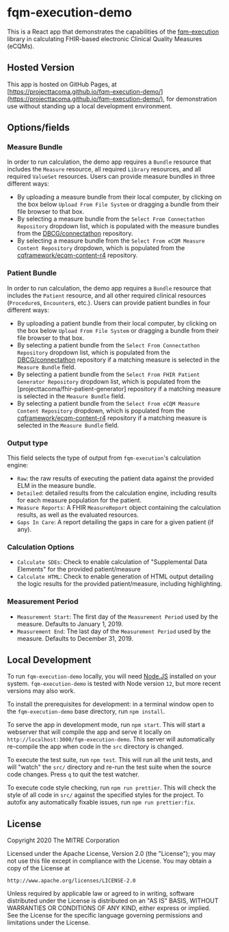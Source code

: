 # fqm-execution-demo

This is a React app that demonstrates the capabilities of the [fqm-execution](https://github.com/projecttacoma/fqm-execution) library in calculating FHIR-based electronic Clinical Quality Measures (eCQMs).

## Hosted Version

This app is hosted on GitHub Pages, at [https://projecttacoma.github.io/fqm-execution-demo/](https://projecttacoma.github.io/fqm-execution-demo/), for demonstration use without standing up a local development environment.

## Options/fields

### Measure Bundle

In order to run calculation, the demo app requires a `Bundle` resource that includes the `Measure` resource, all required `Library` resources, and all required `ValueSet` resources. Users can provide measure bundles in three different ways:

- By uploading a measure bundle from their local computer, by clicking on the box below `Upload From File System` or dragging a bundle from their file browser to that box.
- By selecting a measure bundle from the `Select From Connectathon Repository` dropdown list, which is populated with the measure bundles from the [DBCG/connectathon](https://github.com/dbcg/connectathon) repository.
- By selecting a measure bundle from the `Select From eCQM Measure Content Repository` dropdown, which is populated from the [cqframework/ecqm-content-r4](https://github.com/cqframework/ecqm-content-r4) repository.

### Patient Bundle

In order to run calculation, the demo app requires a `Bundle` resource that includes the `Patient` resource, and all other required clinical resources (`Procedure`s, `Encounter`s, etc.). Users can provide patient bundles in four different ways:

- By uploading a patient bundle from their local computer, by clicking on the box below `Upload From File System` or dragging a bundle from their file browser to that box.
- By selecting a patient bundle from the `Select From Connectathon Repository` dropdown list, which is populated from the [DBCG/connectathon](https://github.com/dbcg/connectathon) repository if a matching measure is selected in the `Measure Bundle` field.
- By selecting a patient bundle from the `Select From FHIR Patient Generator Repository` dropdown list, which is populated from the [projecttacoma/fhir-patient-generator] repository if a matching measure is selected in the `Measure Bundle` field.
- By selecting a patient bundle from the `Select From eCQM Measure Content Repository` dropdown, which is populated from the [cqframework/ecqm-content-r4](https://github.com/cqframework/ecqm-content-r4) repository if a matching measure is selected in the `Measure Bundle` field.

### Output type

This field selects the type of output from `fqm-execution`'s calculation engine:

- `Raw`: the raw results of executing the patient data against the provided ELM in the measure bundle.
- `Detailed`: detailed results from the calculation engine, including results for each measure population for the patient.
- `Measure Reports`: A FHIR `MeasureReport` object containing the calculation results, as well as the evaluated resources.
- `Gaps In Care`: A report detailing the gaps in care for a given patient (if any).

### Calculation Options

- `Calculate SDEs`: Check to enable calculation of "Supplemental Data Elements" for the provided patient/measure
- `Calculate HTML`: Check to enable generation of HTML output detailing the logic results for the provided patient/measure, including highlighting.

### Measurement Period

- `Measurement Start`: The first day of the `Measurement Period` used by the measure. Defaults to January 1, 2019.
- `Measurement End`: The last day of the `Measurement Period` used by the measure. Defaults to December 31, 2019.

## Local Development

To run `fqm-execution-demo` locally, you will need [Node.JS](https://nodejs.org/en/) installed on your system. `fqm-execution-demo` is tested with Node version `12`, but more recent versions may also work.

To install the prerequisites for development: in a terminal window open to the `fqm-execution-demo` base directory, run `npm install`.

To serve the app in development mode, run `npm start`. This will start a webserver that will compile the app and serve it locally on `http://localhost:3000/fqm-execution-demo`. This server will automatically re-compile the app when code in the `src` directory is changed.

To execute the test suite, run `npm test`. This will run all the unit tests, and will "watch" the `src/` directory and re-run the test suite when the source code changes. Press `q` to quit the test watcher.

To execute code style checking, run `npm run prettier`. This will check the style of all code in `src/` against the specified styles for the project. To autofix any automatically fixable issues, run `npm run prettier:fix`.

## License

Copyright 2020 The MITRE Corporation

Licensed under the Apache License, Version 2.0 (the "License");
you may not use this file except in compliance with the License.
You may obtain a copy of the License at

    http://www.apache.org/licenses/LICENSE-2.0

Unless required by applicable law or agreed to in writing, software
distributed under the License is distributed on an "AS IS" BASIS,
WITHOUT WARRANTIES OR CONDITIONS OF ANY KIND, either express or implied.
See the License for the specific language governing permissions and
limitations under the License.
